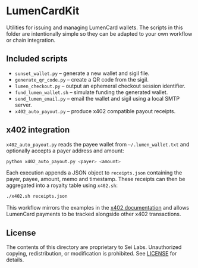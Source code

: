 # LumenCardKit

Utilities for issuing and managing LumenCard wallets. The scripts in this
folder are intentionally simple so they can be adapted to your own workflow or
chain integration.

## Included scripts

- `sunset_wallet.py` – generate a new wallet and sigil file.
- `generate_qr_code.py` – create a QR code from the sigil.
- `lumen_checkout.py` – output an ephemeral checkout session identifier.
- `fund_lumen_wallet.sh` – simulate funding the generated wallet.
- `send_lumen_email.py` – email the wallet and sigil using a local SMTP server.
- `x402_auto_payout.py` – produce x402 compatible payout receipts.

## x402 integration

`x402_auto_payout.py` reads the payee wallet from `~/.lumen_wallet.txt` and
optionally accepts a payer address and amount:

```bash
python x402_auto_payout.py <payer> <amount>
```

Each execution appends a JSON object to `receipts.json` containing the payer,
payee, amount, memo and timestamp.  These receipts can then be aggregated into a
royalty table using `x402.sh`:

```bash
./x402.sh receipts.json
```

This workflow mirrors the examples in the [x402 documentation](https://www.docs.sei.io/)
and allows LumenCard payments to be tracked alongside other x402 transactions.

## License

The contents of this directory are proprietary to Sei Labs. Unauthorized copying,
redistribution, or modification is prohibited. See [LICENSE](LICENSE) for details.
